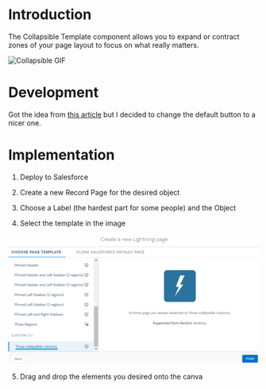 # Introduction
The Collapsible Template component allows you to expand or contract zones of your page layout to focus on what really matters.

![Collapsible GIF](https://github.com/niets10/SFDX-solutions/blob/b883fff367785835332c0a97b3f9912892707c28/images%2Fcollapsible-columns.mp4dc37b014cfd7cb884b726bda8eddf6169bd52630/images%2Fcollapsible-columns.gif)

# Development
Got the idea from [this article](https://developer.salesforce.com/blogs/2018/08/all-about-custom-lightning-page-templates.html) but I decided to change the default button to a nicer one.
# Implementation

1. Deploy to Salesforce

2. Create a new Record Page for the desired object 

3. Choose a Label (the hardest part for some people) and the Object 

4. Select the template in the image

![Collapsible Columns](https://github.com/niets10/SFDX-solutions/blob/b03a7b8f8f7611132238836708411d8ec236e199/images%2Fcollapsible-columns.png)

5. Drag and drop the elements you desired onto the canva


